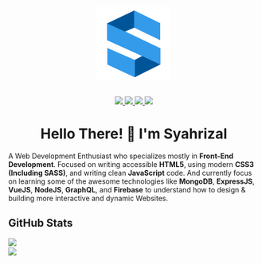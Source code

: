 <div align="center">
  <img align="center" width="150px" src="./Brand.png" alt="Syahrizaldev Avatar">
  <br><br>
  <p align="center">
    <a href="https://twitter.com/syahrizaldev">
      <img src="https://img.shields.io/badge/Twitter-1da1f2?style=for-the-badge&logo=twitter&logoColor=white">
    </a>
    <a href="https://instagram.com/syahrizaldev">
      <img src="https://img.shields.io/badge/Instagram-e4405f?style=for-the-badge&logo=instagram&logoColor=white">        
    </a>
    <a href="https://www.linkedin.com/in/syahrizaldev">
      <img src="https://img.shields.io/badge/LinkedIn-0077b5?style=for-the-badge&logo=linkedin&logoColor=white">
    </a>
    <a href="mailto:syahrizaldev@gmail.com">
      <img src="https://img.shields.io/badge/Gmail-d14836?style=for-the-badge&logo=gmail&logoColor=white">
    </a>
  </p>
</div>

<h1 align="center">Hello There! 👋 I'm Syahrizal</h1>

A Web Development Enthusiast who specializes mostly in **Front-End Development**. Focused on writing accessible **HTML5**, using modern **CSS3 (Including SASS)**, and writing clean **JavaScript** code.
And currently focus on learning some of the awesome technologies like **MongoDB**, **ExpressJS**, **VueJS**, **NodeJS**, **GraphQL**, and **Firebase** to understand how to design & building more interactive and dynamic Websites.


## GitHub Stats

<div>
  <a href="https://github.com/syahrizaldev">
    <img src="https://github-readme-stats.vercel.app/api?username=syahrizaldev&text_color=4189ff&hide=issues&hide_border=true&theme=dark">
  </a>
  <br>
  <a href="https://github.com/syahrizaldev">
    <img src="https://github-readme-stats.vercel.app/api/top-langs/?username=syahrizaldev&langs_count=7&layout=compact&hide_border=true&card_width=445&theme=dark">
  </a>
</div>
